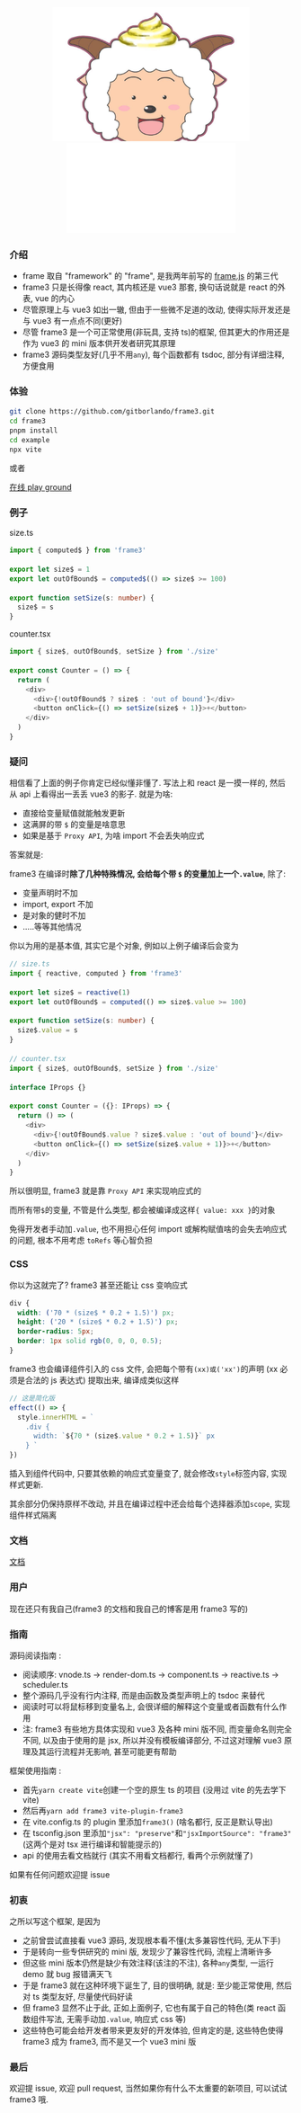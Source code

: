 <div align="center" >
<img src="./example/src/assets/shiyangyang.jpeg" width="350px"></img>
<div><img src="./example/src/assets/frame3.svg"></img></div>
</div>

### 介绍

- frame 取自 "framework" 的 "frame", 是我两年前写的 [frame.js](https://github.com/gitborlando/Frame) 的第三代
- frame3 只是长得像 react, 其内核还是 vue3 那套, 换句话说就是 react 的外表, vue 的内心
- 尽管原理上与 vue3 如出一辙, 但由于一些微不足道的改动, 使得实际开发还是与 vue3 有一点点不同(更好)
- 尽管 frame3 是一个可正常使用(非玩具, 支持 ts)的框架, 但其更大的作用还是作为 vue3 的 mini 版本供开发者研究其原理
- frame3 源码类型友好(几乎不用`any`), 每个函数都有 tsdoc, 部分有详细注释, 方便食用

### 体验

```bash
git clone https://github.com/gitborlando/frame3.git
cd frame3
pnpm install
cd example
npx vite
```

或者

[在线 play ground](https://stackblitz.com/edit/vite-pjko68?file=src/index.tsx)

### 例子

size.ts

```ts
import { computed$ } from 'frame3'

export let size$ = 1
export let outOfBound$ = computed$(() => size$ >= 100)

export function setSize(s: number) {
  size$ = s
}
```

counter.tsx

```ts
import { size$, outOfBound$, setSize } from './size'

export const Counter = () => {
  return (
    <div>
      <div>{!outOfBound$ ? size$ : 'out of bound'}</div>
      <button onClick={() => setSize(size$ + 1)}>+</button>
    </div>
  )
}
```

### 疑问

相信看了上面的例子你肯定已经似懂非懂了. 写法上和 react 是一摸一样的, 然后从 api 上看得出一丢丢 vue3 的影子. 就是为啥:

- 直接给变量赋值就能触发更新
- 这满屏的带 `$` 的变量是啥意思
- 如果是基于 `Proxy API`, 为啥 import 不会丢失响应式

答案就是:

frame3 在编译时**除了几种特殊情况, 会给每个带 `$` 的变量加上一个`.value`**, 除了:

- 变量声明时不加
- import, export 不加
- 是对象的健时不加
- .....等等其他情况

你以为用的是基本值, 其实它是个对象, 例如以上例子编译后会变为

```ts
// size.ts
import { reactive, computed } from 'frame3'

export let size$ = reactive(1)
export let outOfBound$ = computed(() => size$.value >= 100)

export function setSize(s: number) {
  size$.value = s
}

// counter.tsx
import { size$, outOfBound$, setSize } from './size'

interface IProps {}

export const Counter = ({}: IProps) => {
  return () => (
    <div>
      <div>{!outOfBound$.value ? size$.value : 'out of bound'}</div>
      <button onClick={() => setSize(size$.value + 1)}>+</button>
    </div>
  )
}
```

所以很明显, frame3 就是靠 `Proxy API` 来实现响应式的

而所有带`$`的变量, 不管是什么类型, 都会被编译成这样`{ value: xxx }`的对象

免得开发者手动加`.value`, 也不用担心任何 import 或解构赋值啥的会失去响应式的问题, 根本不用考虑 `toRefs` 等心智负担

### CSS

你以为这就完了? frame3 甚至还能让 css 变响应式

```css
div {
  width: ('70 * (size$ * 0.2 + 1.5)') px;
  height: ('20 * (size$ * 0.2 + 1.5)') px;
  border-radius: 5px;
  border: 1px solid rgb(0, 0, 0, 0.5);
}
```

frame3 也会编译组件引入的 css 文件, 会把每个带有`(xx)或('xx')`的声明 (xx 必须是合法的 js 表达式) 提取出来, 编译成类似这样

```ts
// 这是简化版
effect(() => {
  style.innerHTML = `
    .div {
      width: `${70 * (size$.value * 0.2 + 1.5)}` px
    } `
})
```

插入到组件代码中, 只要其依赖的响应式变量变了, 就会修改`style`标签内容, 实现样式更新.

其余部分仍保持原样不改动, 并且在编译过程中还会给每个选择器添加`scope`, 实现组件样式隔离

### 文档

[文档](https://gitborlando.github.io/blog/#frame3doc)

### 用户

现在还只有我自己(frame3 的文档和我自己的博客是用 frame3 写的)

### 指南

源码阅读指南 :

- 阅读顺序: vnode.ts -> render-dom.ts -> component.ts -> reactive.ts -> scheduler.ts
- 整个源码几乎没有行内注释, 而是由函数及类型声明上的 tsdoc 来替代
- 阅读时可以将鼠标移到变量名上, 会很详细的解释这个变量或者函数有什么作用
- 注: frame3 有些地方具体实现和 vue3 及各种 mini 版不同, 而变量命名则完全不同, 以及由于使用的是 jsx, 所以并没有模板编译部分, 不过这对理解 vue3 原理及其运行流程并无影响, 甚至可能更有帮助

框架使用指南 :

- 首先`yarn create vite`创建一个空的原生 ts 的项目 (没用过 vite 的先去学下 vite)
- 然后再`yarn add frame3 vite-plugin-frame3`
- 在 vite.config.ts 的 plugin 里添加`frame3()` (啥名都行, 反正是默认导出)
- 在 tsconfig.json 里添加`"jsx": "preserve"`和`"jsxImportSource": "frame3"` (这两个是对 tsx 进行编译和智能提示的)
- api 的使用去看文档就行 (其实不用看文档都行, 看两个示例就懂了)

如果有任何问题欢迎提 issue

### 初衷

之所以写这个框架, 是因为

- 之前曾尝试直接看 vue3 源码, 发现根本看不懂(太多兼容性代码, 无从下手)
- 于是转向一些专供研究的 mini 版, 发现少了兼容性代码, 流程上清晰许多
- 但这些 mini 版本仍然是缺少有效注释(该注的不注), 各种`any`类型, 一运行 demo 就 bug 报错满天飞
- 于是 frame3 就在这种环境下诞生了, 目的很明确, 就是: 至少能正常使用, 然后对 ts 类型友好, 尽量使代码好读
- 但 frame3 显然不止于此, 正如上面例子, 它也有属于自己的特色(类 react 函数组件写法, 无需手动加`.value`, 响应式 css 等)
- 这些特色可能会给开发者带来更友好的开发体验, 但肯定的是, 这些特色使得 frame3 成为 frame3, 而不是又一个 vue3 mini 版

### 最后

欢迎提 issue, 欢迎 pull request, 当然如果你有什么不太重要的新项目, 可以试试 frame3 哦.
